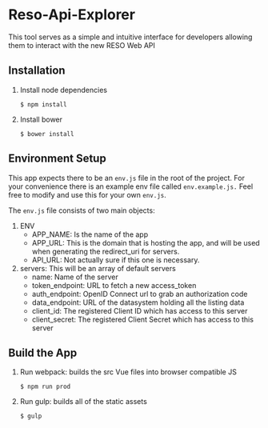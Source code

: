 # Reso-Api-Explorer
This tool serves as a simple and intuitive interface for developers allowing them to interact with the new RESO Web API

## Installation
 1. Install node dependencies

    ```shell
    $ npm install
    ```
2. Install bower

     ```shell
     $ bower install
     ```
 
 ## Environment Setup
 This app expects there to be an `env.js` file in the root of the project.
 For your convenience there is an example env file called `env.example.js.`
 Feel free to modify and use this for your own `env.js`.
 
 The `env.js` file consists of two main objects:
 1. ENV
    * APP_NAME: Is the name of the app
    * APP_URL: This is the domain that is hosting the app, and will be used when generating the redirect_uri for servers.
    * API_URL: Not actually sure if this one is necessary.
 2. servers: This will be an array of default servers
    * name: Name of the server
    * token_endpoint: URL to fetch a new access_token
    * auth_endpoint: OpenID Connect url to grab an authorization code
    * data_endpoint: URL of the datasystem holding all the listing data
    * client_id: The registered Client ID which has access to this server
    * client_secret: The registered Client Secret which has access to this server
 
 ## Build the App
 1. Run webpack: builds the src Vue files into browser compatible JS
     ```shell
     $ npm run prod
     ```
 
 2. Run gulp: builds all of the static assets
     ```
     $ gulp
     ```